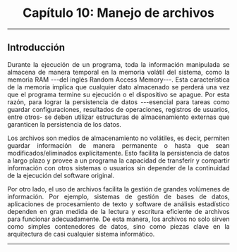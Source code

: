 <h1 style="text-align:center;"> <strong>Capítulo 10: Manejo de archivos</strong></h1>

----

<h2><strong>Introducción</strong><br></h2>
<p style="text-align:justify;"> 
Durante la ejecución de un programa, toda la información manipulada se almacena de manera temporal en la memoria volátil del sistema, como la memoria RAM ---del inglés Random Access Memory---. Esta característica de la memoria implica que cualquier dato almacenado se perderá una vez que el programa termine su ejecución o el dispositivo se apague. Por esta razón, para lograr la persistencia de datos ---esencial para tareas como guardar configuraciones, resultados de operaciones, registros de usuarios, entre otros- se deben utilizar estructuras de almacenamiento externas que garanticen la persistencia de los datos.
</p>

<p style="text-align:justify;"> 
Los archivos son medios de almacenamiento no volátiles, es decir, permiten guardar información de manera permanente o hasta que sean modificados/eliminados explícitamente. Esto facilita la persistencia de datos a largo plazo y provee a un programa la  capacidad de transferir y compartir información con otros sistemas o usuarios sin depender de la continuidad de la ejecución del software original.</p>

<p style="text-align:justify;"> 
Por otro lado, el uso de archivos facilita la gestión de grandes volúmenes de información. Por ejemplo, sistemas de gestión de bases de datos, aplicaciones de procesamiento de texto y software de análisis estadístico dependen en gran medida de la lectura y escritura eficiente de archivos para funcionar adecuadamente. De esta manera, los archivos no solo sirven como simples contenedores de datos, sino como piezas clave en la arquitectura de casi cualquier sistema informático.
</p>

----